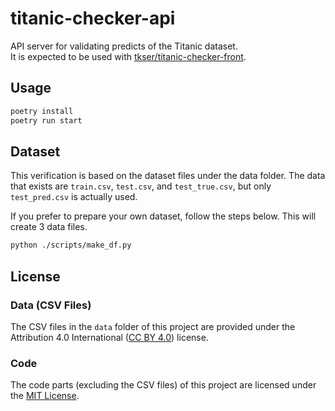 # titanic-checker-api

API server for validating predicts of the Titanic dataset.<br />
It is expected to be used with [tkser/titanic-checker-front](https://github.com/tkser/titanic-checker-front).

## Usage
```bash
poetry install
poetry run start
```

## Dataset
This verification is based on the dataset files under the data folder. The data that exists are `train.csv`, `test.csv`, and `test_true.csv`, but only `test_pred.csv` is actually used.

If you prefer to prepare your own dataset, follow the steps below. This will create 3 data files.

```bash
python ./scripts/make_df.py
```

## License

### Data (CSV Files)
The CSV files in the `data` folder of this project are provided under the Attribution 4.0 International ([CC BY 4.0](https://creativecommons.org/licenses/by/4.0/)) license.

### Code
The code parts (excluding the CSV files) of this project are licensed under the [MIT License](https://github.com/tkser/titanic-checker-api/blob/main/LICENSE).
